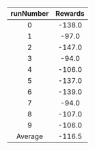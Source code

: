 | runNumber | Rewards |
|:-:|:-:|
|0|-138.0|
|1|-97.0|
|2|-147.0|
|3|-94.0|
|4|-106.0|
|5|-137.0|
|6|-139.0|
|7|-94.0|
|8|-107.0|
|9|-106.0|
| Average |-116.5|